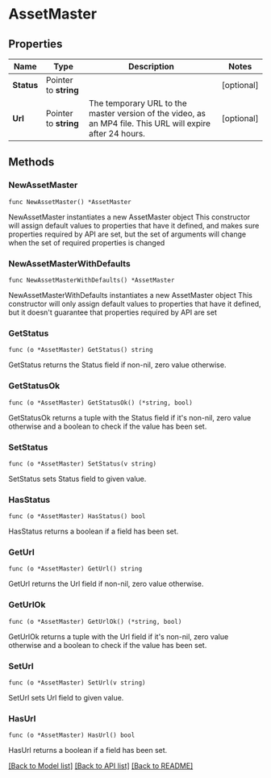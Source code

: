 # AssetMaster

## Properties

Name | Type | Description | Notes
------------ | ------------- | ------------- | -------------
**Status** | Pointer to **string** |  | [optional] 
**Url** | Pointer to **string** | The temporary URL to the master version of the video, as an MP4 file. This URL will expire after 24 hours. | [optional] 

## Methods

### NewAssetMaster

`func NewAssetMaster() *AssetMaster`

NewAssetMaster instantiates a new AssetMaster object
This constructor will assign default values to properties that have it defined,
and makes sure properties required by API are set, but the set of arguments
will change when the set of required properties is changed

### NewAssetMasterWithDefaults

`func NewAssetMasterWithDefaults() *AssetMaster`

NewAssetMasterWithDefaults instantiates a new AssetMaster object
This constructor will only assign default values to properties that have it defined,
but it doesn't guarantee that properties required by API are set

### GetStatus

`func (o *AssetMaster) GetStatus() string`

GetStatus returns the Status field if non-nil, zero value otherwise.

### GetStatusOk

`func (o *AssetMaster) GetStatusOk() (*string, bool)`

GetStatusOk returns a tuple with the Status field if it's non-nil, zero value otherwise
and a boolean to check if the value has been set.

### SetStatus

`func (o *AssetMaster) SetStatus(v string)`

SetStatus sets Status field to given value.

### HasStatus

`func (o *AssetMaster) HasStatus() bool`

HasStatus returns a boolean if a field has been set.

### GetUrl

`func (o *AssetMaster) GetUrl() string`

GetUrl returns the Url field if non-nil, zero value otherwise.

### GetUrlOk

`func (o *AssetMaster) GetUrlOk() (*string, bool)`

GetUrlOk returns a tuple with the Url field if it's non-nil, zero value otherwise
and a boolean to check if the value has been set.

### SetUrl

`func (o *AssetMaster) SetUrl(v string)`

SetUrl sets Url field to given value.

### HasUrl

`func (o *AssetMaster) HasUrl() bool`

HasUrl returns a boolean if a field has been set.


[[Back to Model list]](../README.md#documentation-for-models) [[Back to API list]](../README.md#documentation-for-api-endpoints) [[Back to README]](../README.md)


